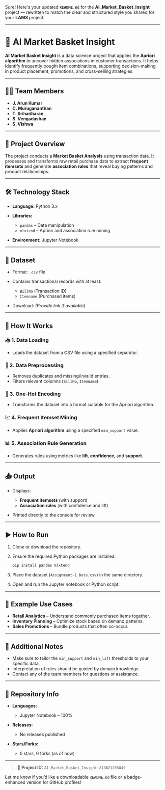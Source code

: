 Sure! Here's your updated **`README.md`** for the **AI\_Market\_Basket\_Insight** project — rewritten to match the clear and structured style you shared for your **LAMS** project:

---

# 🛒 AI Market Basket Insight

**AI Market Basket Insight** is a data science project that applies the **Apriori algorithm** to uncover hidden associations in customer transactions. It helps identify frequently bought item combinations, supporting decision-making in product placement, promotions, and cross-selling strategies.

---

## 👨‍💻 Team Members

* **J. Arun Kumar**
* **C. Murugananthan**
* **T. Srihariharan**
* **S. Vengadashan**
* **S. Vishwa**

---

## 🧠 Project Overview

The project conducts a **Market Basket Analysis** using transaction data. It processes and transforms raw retail purchase data to extract **frequent itemsets** and generate **association rules** that reveal buying patterns and product relationships.

---

## 🛠️ Technology Stack

* **Language:** Python 3.x
* **Libraries:**

  * `pandas` – Data manipulation
  * `mlxtend` – Apriori and association rule mining
* **Environment:** Jupyter Notebook

---

## 📁 Dataset

* Format: `.csv` file
* Contains transactional records with at least:

  * `BillNo` (Transaction ID)
  * `Itemname` (Purchased items)
* Download: *(Provide link if available)*

---

## 🔧 How It Works

### 📥 1. Data Loading

* Loads the dataset from a CSV file using a specified separator.

### 🧹 2. Data Preprocessing

* Removes duplicates and missing/invalid entries.
* Filters relevant columns (`BillNo`, `Itemname`).

### 🔄 3. One-Hot Encoding

* Transforms the dataset into a format suitable for the Apriori algorithm.

### 📈 4. Frequent Itemset Mining

* Applies **Apriori algorithm** using a specified `min_support` value.

### 📊 5. Association Rule Generation

* Generates rules using metrics like **lift**, **confidence**, and **support**.

---

## 📤 Output

* Displays:

  * **Frequent itemsets** (with support)
  * **Association rules** (with confidence and lift)
* Printed directly to the console for review.

---

## ▶️ How to Run

1. Clone or download the repository.
2. Ensure the required Python packages are installed:

   ```bash
   pip install pandas mlxtend
   ```
3. Place the dataset (`Assignment-1_Data.csv`) in the same directory.
4. Open and run the Jupyter notebook or Python script.

---

## 🧩 Example Use Cases

* **Retail Analytics** – Understand commonly purchased items together.
* **Inventory Planning** – Optimize stock based on demand patterns.
* **Sales Promotions** – Bundle products that often co-occur.

---

## 📝 Additional Notes

* Make sure to tailor the `min_support` and `min_lift` thresholds to your specific data.
* Interpretation of rules should be guided by domain knowledge.
* Contact any of the team members for questions or assistance.

---

## 📂 Repository Info

* **Languages:**

  * Jupyter Notebook – 100%
* **Releases:**

  * No releases published
* **Stars/Forks:**

  * 0 stars, 0 forks (as of now)

---

> 📌 **Project ID:** `AI_Market_Basket_Insight-813821205049`

Let me know if you’d like a downloadable `README.md` file or a badge-enhanced version for GitHub profiles!
